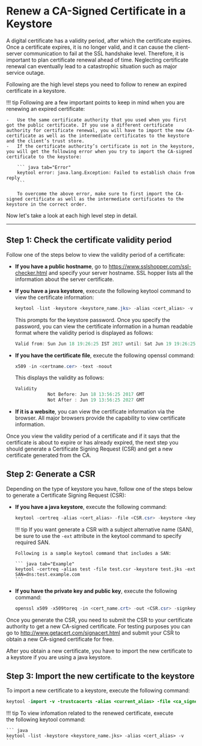 # Renew a CA-Signed Certificate in a Keystore

A digital certificate has a validity period, after which the certificate expires. Once a certificate expires, it is no longer valid, and it can cause the client-server communication to fail at the SSL handshake level. Therefore, it is important to plan certificate renewal ahead of time. Neglecting certificate renewal can eventually lead to a catastrophic situation such as major service outage.

Following are the high level steps you need to follow to renew an expired certificate in a keystore.

!!! tip
    Following are a few important points to keep in mind when you are renewing an expired certificate:
    
    -   Use the same certificate authority that you used when you first got the public certificate. If you use a different certificate authority for certificate renewal, you will have to import the new CA-certificate as well as the intermediate certificates to the keystore and the client’s trust store.
    -   If the certificate authority’s certificate is not in the keystore, you will get the following error when you try to import the CA-signed certificate to the keystore:
    
        ``` java tab="Error"
        keytool error: java.lang.Exception: Failed to establish chain from reply
        ```

        To overcome the above error, make sure to first import the CA-signed certificate as well as the intermediate certificates to the keystore in the correct order.


Now let's take a look at each high level step in detail.

---

## Step 1: Check the certificate validity period

Follow one of the steps below to view the validity period of a certificate:

-   **If you have a public hostname**, go to <https://www.sslshopper.com/ssl-checker.html> and specify your server hostname. SSL hopper lists all the information about the server certificate.
-   **If you have a java keystore**, execute the following keytool command to view the certificate information:

    ``` java
    keytool -list -keystore <keystore_name.jks> -alias <cert_alias> -v
    ```

    This prompts for the keystore password. Once you specify the password, you can view the certificate information in a human readable format where the validity period is displayed as follows:

    ``` java
    Valid from: Sun Jun 18 19:26:25 IST 2017 until: Sat Jun 19 19:26:25 IST 2027
    ```

-   **If you have the certificate file**, execute the following openssl command:

    ``` java
    x509 -in <certname.cer> -text -noout
    ```

    This displays the validity as follows:

    ``` java
    Validity
                Not Before: Jun 18 13:56:25 2017 GMT
                Not After : Jun 19 13:56:25 2027 GMT
    ```

-   **If it is a website**, you can view the certificate information via the browser. All major browsers provide the capability to view certificate information.

Once you view the validity period of a certificate and if it says that the certificate is about to expire or has already expired, the next step you should generate a Certificate Signing Request (CSR) and get a new certificate generated from the CA.

## Step 2: Generate a CSR

Depending on the type of keystore you have, follow one of the steps below to generate a Certificate Signing Request (CSR):

-   **If you have a java keystore**, execute the following command:

    ``` java
    keytool -certreq -alias <cert_alias> -file <CSR.csr> -keystore <keystore_name.jks>
    ```

    !!! tip
        If you want generate a CSR with a subject alternative name (SAN), be sure to use the `-ext` attribute in the keytool command to specify required SAN.
    
        Following is a sample keytool command that includes a SAN:
    
        ``` java tab="Example"
        keytool -certreq -alias test -file test.csr -keystore test.jks -ext SAN=dns:test.example.com
        ```
    

-   **If you have the private key and public key**, execute the following command:

    ``` java
    openssl x509 -x509toreq -in <cert_name.crt> -out <CSR.csr> -signkey <private_key.key>
    ```

Once you generate the CSR, you need to submit the CSR to your certificate authority to get a new CA-signed certificate. For testing purposes you can go to <http://www.getacert.com/signacert.html> and submit your CSR to obtain a new CA-signed certificate for free.

After you obtain a new certificate, you have to import the new certificate to a keystore if you are using a java keystore.

## Step 3: Import the new certificate to the keystore

To import a new certificate to a keystore, execute the following command:

``` java
keytool -import -v -trustcacerts -alias <current_alias> -file <ca_signed_cert.cer> -keystore <keystore_name.jks>
```

!!! tip
    To view infomation related to the renewed certificate, execute the following keytool command:

    ``` java
    keytool -list -keystore <keystore_name.jks> -alias <cert_alias> -v
    ```

